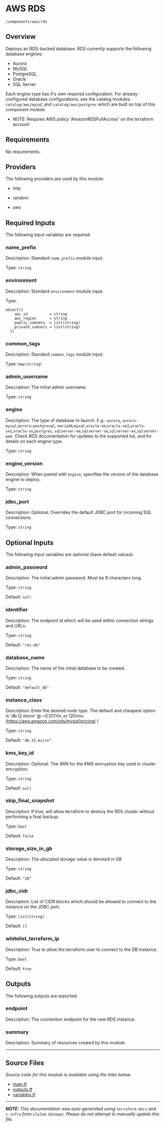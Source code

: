 # AWS RDS

`/components/aws/rds`

## Overview

Deploys an RDS-backed database. RDS currently supports the following database engines:

- Aurora
- MySQL
- PostgreSQL
- Oracle
- SQL Server

Each engine type has it's own required configuration. For already-configured database
configurations, see the catalog modules: `catalog/aws/mysql` and `catalog/aws/postgres`
which are built on top of this component module.

- NOTE: Requires AWS policy 'AmazonRDSFullAccess' on the terraform account

## Requirements

No requirements.

## Providers

The following providers are used by this module:

- http

- random

- aws

## Required Inputs

The following input variables are required:

### name_prefix

Description: Standard `name_prefix` module input.

Type: `string`

### environment

Description: Standard `environment` module input.

Type:

```hcl
object({
    vpc_id          = string
    aws_region      = string
    public_subnets  = list(string)
    private_subnets = list(string)
  })
```

### common_tags

Description: Standard `common_tags` module input.

Type: `map(string)`

### admin_username

Description: The initial admin username.

Type: `string`

### engine

Description: The type of database to launch. E.g.: `aurora`, `aurora-mysql`,`aurora-postgresql`,
`mariadb`,`mysql`,`oracle-ee`,`oracle-se2`,`oracle-se1`,`oracle-se`,`postgres`,
`sqlserver-ee`,`sqlserver-se`,`sqlserver-ex`,`sqlserver-web`.
Check RDS documentation for updates to the supported list, and for details on each engine type.

Type: `string`

### engine_version

Description: When paired with `engine`, specifies the version of the database engine to deploy.

Type: `string`

### jdbc_port

Description: Optional. Overrides the default JDBC port for incoming SQL connections.

Type: `string`

## Optional Inputs

The following input variables are optional (have default values):

### admin_password

Description: The initial admin password. Must be 8 characters long.

Type: `string`

Default: `null`

### identifier

Description: The endpoint id which will be used within connection strings and URLs.

Type: `string`

Default: `"rds-db"`

### database_name

Description: The name of the initial database to be created.

Type: `string`

Default: `"default_db"`

### instance_class

Description: Enter the desired node type. The default and cheapest option is 'db.t2.micro' @ ~$0.017/hr, or ~$120/mo (https://aws.amazon.com/rds/mysql/pricing/ )

Type: `string`

Default: `"db.t2.micro"`

### kms_key_id

Description: Optional. The ARN for the KMS encryption key used in cluster encryption.

Type: `string`

Default: `null`

### skip_final_snapshot

Description: If true, will allow terraform to destroy the RDS cluster without performing a final backup.

Type: `bool`

Default: `false`

### storage_size_in_gb

Description: The allocated storage value is denoted in GB

Type: `string`

Default: `"20"`

### jdbc_cidr

Description: List of CIDR blocks which should be allowed to connect to the instance on the JDBC port.

Type: `list(string)`

Default: `[]`

### whitelist_terraform_ip

Description: True to allow the terraform user to connect to the DB instance.

Type: `bool`

Default: `true`

## Outputs

The following outputs are exported:

### endpoint

Description: The connection endpoint for the new RDS instance.

### summary

Description: Summary of resources created by this module.

---

## Source Files

_Source code for this module is available using the links below._

- [main.tf](https://github.com/slalom-ggp/dataops-infra/tree/main//components/aws/rds/main.tf)
- [outputs.tf](https://github.com/slalom-ggp/dataops-infra/tree/main//components/aws/rds/outputs.tf)
- [variables.tf](https://github.com/slalom-ggp/dataops-infra/tree/main//components/aws/rds/variables.tf)

---

_**NOTE:** This documentation was auto-generated using
`terraform-docs` and `s-infra` from `slalom.dataops`.
Please do not attempt to manually update this file._
